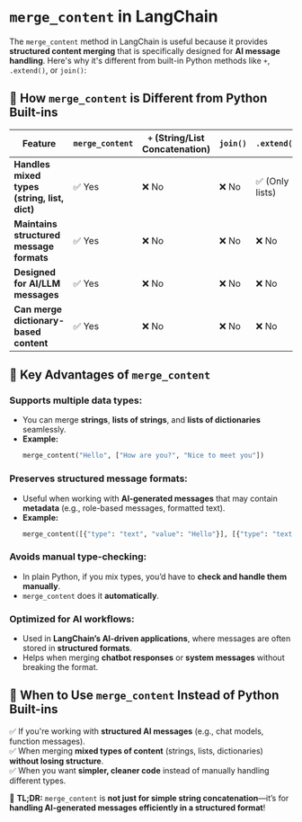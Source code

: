 # `merge_content` in LangChain

The `merge_content` method in LangChain is useful because it provides **structured content merging** that is specifically designed for **AI message handling**. Here's why it's different from built-in Python methods like `+`, `.extend()`, or `join()`:

## 🔹 How `merge_content` is Different from Python Built-ins

| Feature                                      | `merge_content` | `+` (String/List Concatenation) | `join()` | `.extend()`    |
| -------------------------------------------- | --------------- | ------------------------------- | -------- | -------------- |
| **Handles mixed types (string, list, dict)** | ✅ Yes           | ❌ No                            | ❌ No     | ✅ (Only lists) |
| **Maintains structured message formats**     | ✅ Yes           | ❌ No                            | ❌ No     | ❌ No           |
| **Designed for AI/LLM messages**             | ✅ Yes           | ❌ No                            | ❌ No     | ❌ No           |
| **Can merge dictionary-based content**       | ✅ Yes           | ❌ No                            | ❌ No     | ❌ No           |

## 🔹 Key Advantages of `merge_content`

### Supports multiple data types:

- You can merge **strings**, **lists of strings**, and **lists of dictionaries** seamlessly.
- **Example:**
  ```python
  merge_content("Hello", ["How are you?", "Nice to meet you"])
  ```

### Preserves structured message formats:

- Useful when working with **AI-generated messages** that may contain **metadata** (e.g., role-based messages, formatted text).
- **Example:**
  ```python
  merge_content([{"type": "text", "value": "Hello"}], [{"type": "text", "value": "World!"}])
  ```

### Avoids manual type-checking:

- In plain Python, if you mix types, you’d have to **check and handle them manually**.
- `merge_content` does it **automatically**.

### Optimized for AI workflows:

- Used in **LangChain’s AI-driven applications**, where messages are often stored in **structured formats**.
- Helps when merging **chatbot responses** or **system messages** without breaking the format.

## 🔹 When to Use `merge_content` Instead of Python Built-ins

✅ If you're working with **structured AI messages** (e.g., chat models, function messages).\
✅ When merging **mixed types of content** (strings, lists, dictionaries) **without losing structure**.\
✅ When you want **simpler, cleaner code** instead of manually handling different types.

🚀 **TL;DR:** `merge_content` is **not just for simple string concatenation**—it’s for **handling AI-generated messages efficiently in a structured format**!

